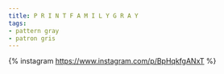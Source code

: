 ```yaml
---
title: P R I N T F A M I L Y G R A Y
tags:
- pattern gray
- patron gris
---
```

{% instagram https://www.instagram.com/p/BpHqkfgANxT %}
